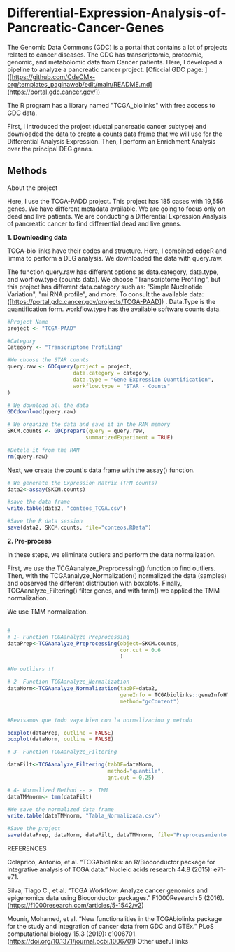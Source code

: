 # Differential-Expression-Analysis-of-Pancreatic-Cancer-Genes
The Genomic Data Commons (GDC) is a portal that contains a lot of projects related to cancer diseases. The GDC has transcriptomic, proteomic, genomic, and metabolomic data from Cancer patients. Here, I developed a pipeline to analyze a pancreatic cancer project.  [Oficcial GDC page: ]([https://github.com/CdeCMx-org/templates_paginaweb/edit/main/README.md](https://portal.gdc.cancer.gov/])  

The R program has a library named "TCGA_biolinks" with free access to GDC data. 

First, I introduced the project (ductal pancreatic cancer subtype) and downloaded the data to create a counts data frame that we will use for the Differential Analysis Expression. Then, I perform an Enrichment Analysis over the principal DEG genes.

## Methods 

About the project

Here, I use the TCGA-PADD project. This project has 185 cases with 19,556 genes. We have different metadata available. We are going to focus only on dead and live patients. We are conducting a Differential Expression Analysis of pancreatic cancer to find differential dead and live genes.

**1. Downloading data**
   
TCGA-bio links have their codes and structure. Here, I combined edgeR and limma to perform a DEG analysis.
We downloaded the data with query.raw. 

The function query.raw has different options as data.category, data.type, and worflow.type (counts data).  We choose "Transcriptome Profiling", but this project has different data.category such as: "Simple Nucleotide Variation", "mi RNA profile", and more. To consult the available data: ([https://portal.gdc.cancer.gov/projects/TCGA-PAAD]) . Data.Type is the quantification form. workflow.type has the available software counts data. 


 ``` R
#Project Name
project <- "TCGA-PAAD"

#Category
Category <- "Transcriptome Profiling"

#We choose the STAR counts 
query.raw <- GDCquery(project = project,
                      data.category = category,
                      data.type = "Gene Expression Quantification",
                      workflow.type = "STAR - Counts"
)

# We download all the data 
GDCdownload(query.raw)

# We organize the data and save it in the RAM memory 
SKCM.counts <- GDCprepare(query = query.raw,
                          summarizedExperiment = TRUE)

#Detele it from the RAM 
rm(query.raw)
 ```

Next, we create the count's data frame with the assay() function. 

 ``` R
# We generate the Expression Matrix (TPM counts)
data2<-assay(SKCM.counts)

#save the data frame
write.table(data2, "conteos_TCGA.csv")

#Save the R data session
save(data2, SKCM.counts, file="conteos.RData")

 ```

**2. Pre-process**

In these steps, we eliminate outliers and perform the data normalization.  

First, we use the TCGAanalyze_Preprocessing() function to find outliers. Then, with the TCGAanalyze_Normalization() normalized the data (samples) and observed the different distribution with boxplots. Finally, TCGAanalyze_Filtering() filter genes, and with tmm() we applied the TMM normalization.

We use TMM normalization. 

``` R

# 
# 1- Function TCGAanalyze_Preprocessing
dataPrep<-TCGAanalyze_Preprocessing(object=SKCM.counts,
                                    cor.cut = 0.6
                                    )

#No outliers !! 

# 2- Function TCGAanalyze_Normalization
dataNorm<-TCGAanalyze_Normalization(tabDF=data2,
                                    geneInfo = TCGAbiolinks::geneInfoHT,
                                    method="gcContent")


#Revisamos que todo vaya bien con la normalizacion y metodo

boxplot(dataPrep, outline = FALSE)
boxplot(dataNorm, outline = FALSE)

# 3- Function TCGAanalyze_Filtering 

dataFilt<-TCGAanalyze_Filtering(tabDF=dataNorm,
                                method="quantile", 
                                qnt.cut = 0.25)

# 4- Normalized Method -- >  TMM
dataTMMnorm<- tmm(dataFilt)

#We save the normalized data frame 
write.table(dataTMMnorm, "Tabla_Normalizada.csv")

#Save the project
save(dataPrep, dataNorm, dataFilt, dataTMMnorm, file="Preprocesamiento.RData")
``` 

REFERENCES

Colaprico, Antonio, et al. “TCGAbiolinks: an R/Bioconductor package for integrative analysis of TCGA data.” Nucleic acids research 44.8 (2015): e71-e71.

Silva, Tiago C., et al. “TCGA Workflow: Analyze cancer genomics and epigenomics data using Bioconductor packages.” F1000Research 5 (2016). (https://f1000research.com/articles/5-1542/v2)

Mounir, Mohamed, et al. “New functionalities in the TCGAbiolinks package for the study and integration of cancer data from GDC and GTEx.” PLoS computational biology 15.3 (2019): e1006701. (https://doi.org/10.1371/journal.pcbi.1006701)
Other useful links


